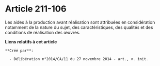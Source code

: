 # Article 211-106

Les aides à la production avant réalisation sont attribuées en considération notamment de la nature du sujet, des
caractéristiques, des qualités et des conditions de réalisation des œuvres.

**Liens relatifs à cet article**

	**Créé par**:

	  - Délibération n°2014/CA/11 du 27 novembre 2014 - art., v. init.
